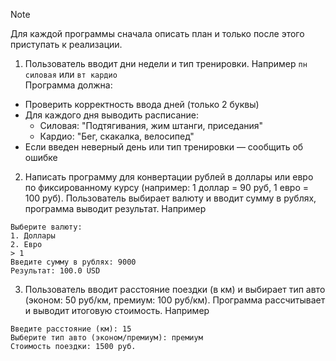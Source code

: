> [!NOTE]  
> Для каждой программы сначала описать план и только после этого приступать к реализации.

1) Пользователь вводит дни недели и тип тренировки. Например `пн силовая` или `вт кардио`\
Программа должна:
- Проверить корректность ввода дней (только 2 буквы)
- Для каждого дня выводить расписание:
	- Силовая: "Подтягивания, жим штанги, приседания"
  - Кардио: "Бег, скакалка, велосипед"
- Если введен неверный день или тип тренировки — сообщить об ошибке

2) Написать программу для конвертации рублей в доллары или евро по фиксированному курсу (например: 1 доллар = 90 руб, 1 евро = 100 руб).
Пользователь выбирает валюту и вводит сумму в рублях, программа выводит результат. Например
```
Выберите валюту:  
1. Доллары  
2. Евро  
> 1  
Введите сумму в рублях: 9000  
Результат: 100.0 USD
```
3) Пользователь вводит расстояние поездки (в км) и выбирает тип авто (эконом: 50 руб/км, премиум: 100 руб/км). Программа рассчитывает и выводит итоговую стоимость. Например
```
Введите расстояние (км): 15  
Выберите тип авто (эконом/премиум): премиум  
Стоимость поездки: 1500 руб.
```
